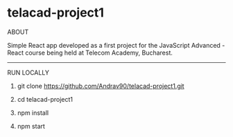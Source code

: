 # telacad-project1

ABOUT

Simple React app developed as a first project for the JavaScript Advanced - React course being held at Telecom Academy, Bucharest.

---

RUN LOCALLY

1. git clone https://github.com/Andrav90/telacad-project1.git

2. cd telacad-project1

3. npm install

4. npm start
